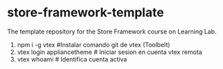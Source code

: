 # store-framework-template
The template repository for the Store Framework course on Learning Lab.

1. npm i -g vtex  #Instalar comando git de vtex (Toolbelt)
2. vtex login appliancetheme # Iniciar sesion en cuenta vtex remota
3. vtex whoami # Identifica cuenta activa

